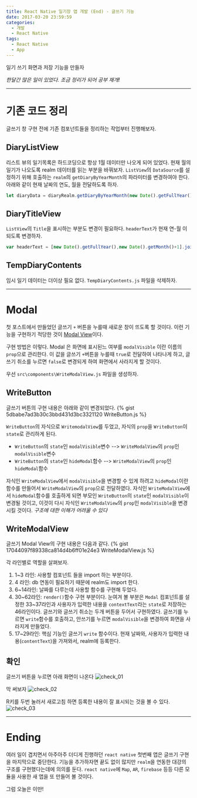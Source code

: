 ```yaml
---
title: React Native 일기장 앱 개발 (End) - 글쓰기 기능
date: 2017-03-20 23:59:59
categories:
  - 개발
  - React Native
tags:
  - React Native
  - App
---
```


일기 쓰기 화면과 저장 기능을 만들자

<!-- more -->

_한달간 많은 일이 있었다. 조금 정리가 되어 공부 재개!_

---
# 기존 코드 정리
글쓰기 창 구현 전에 기존 컴포넌트들을 정리하는 작업부터 진행해보자.

## DiaryListView

리스트 뷰의 일기목록은 하드코딩으로 항상 1월 데이터만 나오게 되어 있었다.
현재 월의 일기가 나오도록 realm 데이터를 읽는 부분을 바꿔보자.
`ListView`의 `DataSource`를 설정하기 위해 호출하는 `realm`의 `getDiaryByYearMonth`의 파라미터를 변경하여야 한다. 아래와 같이 현재 날짜의 연도, 월을 전달하도록 하자.
```javascript
let diaryData = diaryRealm.getDiaryByYearMonth(new Date().getFullYear(),new Date().getMonth());
```

## DiaryTitleView

`ListView`의 `Title`을 표시하는 부분도 변경이 필요하다.
`headerText`가 현재 연-월 이 되도록 변경하자.
```javascript
var headerText = [new Date().getFullYear(),new Date().getMonth()+1].join(' - ');
```

## TempDiaryContents

임시 일기 데이터는 더이상 필요 없다. `TempDiaryContents.js` 파일을 삭제하자.

---
# Modal
첫 포스트에서 만들었던 글쓰기 `+` 버튼을 누를때
새로운 창이 뜨도록 할 것이다.
이런 기능을 구현하기 적당한 것이 [Modal View][react-native-modal-link]이다.

구현 방법은 이렇다.
Modal 은 화면에 표시된느 여부를 `modalVisible` 이란 이름의 `prop`으로 관리한다. 이 값을 글쓰기 `+`버튼을 누를때 `true`로 전달하여 나타나게 하고, 글쓰기 취소를 누르면 `false`로 변경되게 하여 화면에서 사라지게 할 것이다.

우선 `src\components\WriteModalView.js` 파일을 생성하자.

## WriteButton

글쓰기 버튼의 구현 내용은 아래와 같이 변경되었다.
{% gist 5dbabe7ad3b30c3bbd431d3bc3321120 WriteButton.js %}

`WriteButton`의 자식으로 `WritemodalView`를 두었고, 자식의 `prop`을 `WriteButton`이 `state`로 관리하게 된다.
- `WriteButton`의 `state`인 `modalVisible`변수 --> `WriteModalView`의 `prop`인 `modalVisible`변수
- `WriteButton`의 `state`인 `hideModal`함수 --> `WriteModalView`의 `prop`인 `hideModal`함수

자식인 `WriteModalView`에서 `modalVisible`을 변경할 수 있게 하려고
`hideModal`이란 함수를 만들어서 `WriteModalView`의 `prop`으로 전달하였다.
자식인 `WriteModalView`에서 `hideModal`함수를 호출하게 되면
부모인 `WriteButton`의 `state`인 `modalVisible`이 변경될 것이고,
이것이 다시 자식인 `WriteModalView`의 `prop`인 `modalVisible`을 변경시킬 것이다.
_구조에 대한 이해가 어려울 수 있다_


## WriteModalView

글쓰기 Modal View의 구현 내용은 다음과 같다.
{% gist 17044097f89338ca814d4b6ff01e24e3 WriteModalView.js %}

각 라인별로 역할을 살펴보자.
1. 1~3 라인: 사용할 컴포넌트 들을 import 하는 부분이다.
2. 4 라인: db 연동이 필요하기 때문에 realm도 import 한다.
3. 6~14라인: 날짜를 다루는데 사용할 함수를 구현해 두었다.
4. 30~62라인: `render()`함수 구현 부분이다. 눈여겨 볼 부분은 `Modal` 컴포넌트를 설정한 33~37라인과 사용자가 입력한 내용을 `contextText`라는 `state`로 저장하는 46라인이다. 글쓰기와 글쓰기 취소는 두개 버튼을 두어서 구현하였다. 글쓰기를 누르면 `write`함수를 호출하고, 안쓰기를 누르면 `modalVisible`을 변경하여 화면을 사라지게 만들었다.
5. 17~29라인: 핵심 기능인 글쓰기 `write` 함수이다. 현재 날짜와, 사용자가 입력한 내용(`contentText`)을 가져와서, realm에 등록한다.

## 확인

글쓰기 버튼을 누르면 아래 화면이 나온다
![check_01](last_01.png)

막 써보자
![check_02](last_02.png)

R키를 두번 눌러서 새로고침 하면 등록한 내용이 잘 표시되는 것을 볼 수 있다.
![check_03](last_03.png)

---
# Ending

여러 일이 겹치면서 아주아주 더디게 진행하던 `react native` 첫번째 앱은 글쓰기 구현을 마지막으로 중단한다.
기능을 추가하자면 끝도 없이 많지만 `realm`을 연동한 대강의 구조를 구현했다는데에 의의를 둔다.
`react native`에 `Map`, `AR`, `firebase` 등등 다른 모듈을 사용한 새 앱을 또 만들어 볼 것이다.

그럼 오늘은 이만!

[react-native-modal-link]: <https://facebook.github.io/react-native/docs/modal.html>
